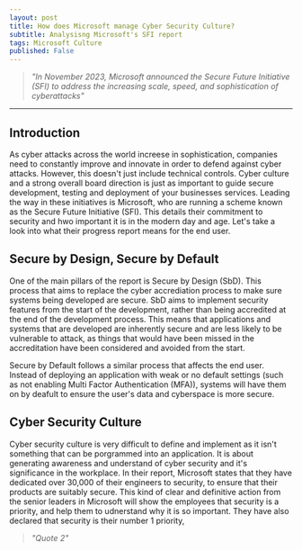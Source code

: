```yaml
---
layout: post
title: How does Microsoft manage Cyber Security Culture?
subtitle: Analysisng Microsoft's SFI report
tags: Microsoft Culture
published: False
---
```


> *"In November 2023, Microsoft announced the Secure Future Initiative (SFI) to address the increasing scale, speed, and sophistication of cyberattacks"*

---
## Introduction
As cyber attacks across the world increese in sophistication, companies need to constantly improve and innovate in order to defend against cyber attacks. However, this doesn't just include technical controls. Cyber culture and a strong overall board direction is just as important to guide secure development, testing and deployment of your businesses services. Leading the way in these initiatives is Microsoft, who are running a scheme known as the Secure Future Initiative (SFI). This details their commitment to security and hwo important it is in the modern day and age. Let's take a look into what their progress report means for the end user.

## Secure by Design, Secure by Default
One of the main pillars of the report is Secure by Design (SbD). This process that aims to replace the cyber accrediation process to make sure systems being developed are secure. SbD aims to implement security features from the start of the development, rather than being accredited at the end of the development process. This means that applications and systems that are developed are inherently secure and are less likely to be vulnerable to attack, as things that would have been missed in the accreditation have been considered and avoided from the start.

Secure by Default follows a similar process that affects the end user. Instead of deploying an application with weak or no default settings (such as not enabling Multi Factor Authentication (MFA)), systems will have them on by deafult to ensure the user's data and cyberspace is more secure. 

## Cyber Security Culture
Cyber security culture is very difficult to define and implement as it isn't something that can be porgrammed into an application. It is about generating awareness and understand of cyber security and it's significance in the workplace. In their report, Microsoft states that they have dedicated over 30,000 of their engineers to security, to ensure that their products are suitably secure. This kind of clear and definitive action from the senior leaders in Microsoft will show the employees that security is a priority, and help them to udnerstand why it is so important. They have also declared that security is their number 1 priority, 

> *"Quote 2"*